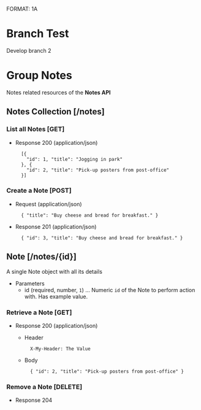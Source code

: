 FORMAT: 1A

# Branch Test
Develop branch 2

# Group Notes
Notes related resources of the **Notes API**

## Notes Collection [/notes]
### List all Notes [GET]
+ Response 200 (application/json)

        [{
          "id": 1, "title": "Jogging in park"
        }, {
          "id": 2, "title": "Pick-up posters from post-office"
        }]

### Create a Note [POST]
+ Request (application/json)

        { "title": "Buy cheese and bread for breakfast." }

+ Response 201 (application/json)

        { "id": 3, "title": "Buy cheese and bread for breakfast." }

## Note [/notes/{id}]
A single Note object with all its details

+ Parameters
    + id (required, number, `1`) ... Numeric `id` of the Note to perform action with. Has example value.

### Retrieve a Note [GET]
+ Response 200 (application/json)

    + Header

            X-My-Header: The Value

    + Body

            { "id": 2, "title": "Pick-up posters from post-office" }

### Remove a Note [DELETE]
+ Response 204
